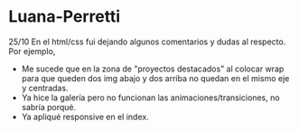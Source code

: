 # Luana-Perretti
25/10
En el html/css fui dejando algunos comentarios y dudas al respecto. 
Por ejemplo, 
- Me sucede que en la zona de "proyectos destacados" al colocar wrap para que queden dos img abajo y dos arriba no quedan en el mismo eje y centradas.
- Ya hice la galería pero no funcionan las animaciones/transiciones, no sabría porqué.
- Ya apliqué responsive en el index.
